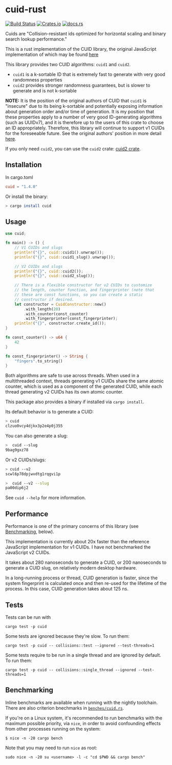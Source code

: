 # cuid-rust

[![Build Status](https://github.com/mplanchard/cuid-rust/actions/workflows/ci.yml/badge.svg?branch=master)](https://github.com/mplanchard/cuid-rust/actions/workflows/ci.yml?query=branch%3Amaster)
[![Crates.io](https://img.shields.io/crates/v/cuid "Crates.io")](https://crates.io/crates/cuid/)
[![docs.rs](https://docs.rs/cuid/badge.svg)](https://docs.rs/cuid/)

Cuids are "Collision-resistant ids optimized for horizontal scaling and
binary search lookup performance."

This is a rust implementation of the CUID library, the original JavaScript
implementation of which may be found [here](https://github.com/ericelliott/cuid)

This library provides two CUID algorithms: `cuid1` and `cuid2`.
- `cuid1` is a k-sortable ID that is extremely fast to generate with
  very good randomness properties
- `cuid2` provides stronger randomness guarantees, but is slower to
  generate and is not k-sortable

**NOTE:** It is the position of the original authors of CUID that
`cuid1` is "insecure" due to its being k-sortable and potentially
exposing information about generation order and/or time of
generation. It is my position that these properties apply to a number
of very good ID-generating algorithms (such as UUIDv7), and it is
therefore up to the users of this crate to choose an ID
appropriately. Therefore, this library will continue to support v1
CUIDs for the foreseeable future. See the original authors' position in more detail [here](https://github.com/paralleldrive/cuid2?tab=readme-ov-file#note-on-k-sortablesequentialmonotonically-increasing-ids).

If you only need `cuid2`, you can use the `cuid2` crate: [cuid2 crate](https://docs.rs/cuid2/latest/cuid2/).

## Installation

In cargo.toml

```toml
cuid = "1.4.0"
```

Or install the binary:

```sh
> cargo install cuid
```

## Usage

```rust
use cuid;

fn main() -> () {
    // V1 CUIDs and slugs
    println!("{}", cuid::cuid1().unwrap());
    println!("{}", cuid::cuid1_slug().unwrap());

    // V2 CUIDs and slugs
    println!("{}", cuid::cuid2());
    println!("{}", cuid::cuid2_slug());

    // There is a flexible constructor for v2 CUIDs to customize
    // the length, counter function, and fingerprinter (note that
    // these are const functions, so you can create a static
    // constructor if desired.
    let constructor = CuidConstructor::new()
        .with_length(20)
        .with_counter(const_counter)
        .with_fingerprinter(const_fingerprinter);
    println!("{}", constructor.create_id());
}

fn const_counter() -> u64 {
    42
}

fn const_fingerprinter() -> String {
    "fingers".to_string()
}
```

Both algorithms are safe to use across threads. When used in a
multithreaded context, threads generating v1 CUIDs share the same
atomic counter, which is used as a component of the generated CUID,
while each thread generating v2 CUIDs has its own atomic counter.

This package also provides a binary if installed via `cargo install`.

Its default behavior is to generate a CUID:

```sh
> cuid
clzuo0vcy4djkx3p2e4p0j355
```

You can also generate a slug:

```sh
>  cuid --slug
9bag9gxz78
```

Or v2 CUIDs/slugs:

```sh
> cuid --v2
scwl6p78dpjwvdtg1rqgvi1p

>  cuid --v2 --slug
pa00dip6j2
```

See `cuid --help` for more information.

## Performance

Performance is one of the primary concerns of this library (see
[Benchmarking](#benchmarking), below).

This implementation is currently about 20x faster than the reference JavaScript
implementation for v1 CUIDs. I have not benchmarked the JavaScript v2
CUIDs.

It takes about 280 nanoseconds to generate a CUID, or 200 nanoseconds
to generate a CUID slug, on relatively modern desktop hardware.

In a long-running process or thread, CUID generation is faster, since the system
fingerprint is calculated once and then re-used for the lifetime of the process.
In this case, CUID generation takes about 125 ns.

## Tests

Tests can be run with

```text
cargo test -p cuid
```

Some tests are ignored because they're slow. To run them:

```text
cargo test -p cuid -- collisions::test --ignored --test-threads=1
```

Some tests require to be run in a single thread and are ignored by default.
To run them:

```text
cargo test -p cuid -- collisions::single_thread --ignored --test-threads=1
```

## Benchmarking

Inline benchmarks are available when running with the nightly toolchain. There
are also criterion bnechmarks in [`benches/cuid.rs`][benches].

If you're on a Linux system, it's recommended to run benchmarks with the
maximum possible priority, via `nice`, in order to avoid confounding effects
from other processes running on the system:

```text
$ nice -n -20 cargo bench
```

Note that you may need to run `nice` as root:

``` text
sudo nice -n -20 su <username> -l -c "cd $PWD && cargo bench"
```

[benches]: ./benches/cuid.rs
